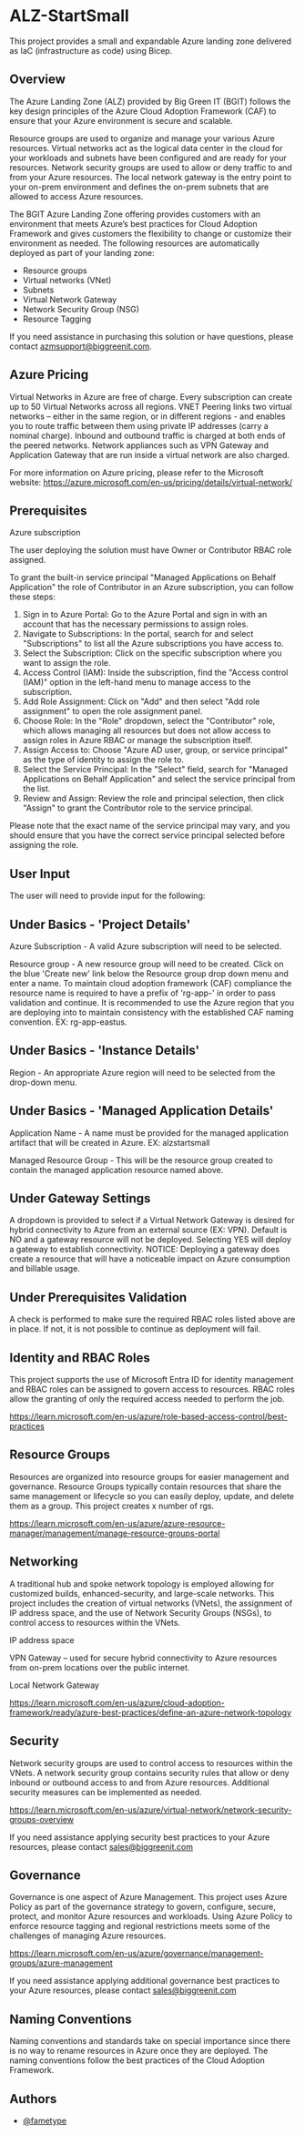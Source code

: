 # ALZ-StartSmall
This project provides a small and expandable Azure landing zone delivered as IaC (infrastructure as code) using Bicep.

## Overview

The Azure Landing Zone (ALZ) provided by Big Green IT (BGIT) follows the key design principles of the Azure Cloud Adoption Framework (CAF) to ensure that your Azure environment is secure and scalable. 

Resource groups are used to organize and manage your various Azure resources.  Virtual networks act as the logical data center in the cloud for your workloads and subnets have been configured and are ready for your resources.  Network security groups are used to allow or deny traffic to and from your Azure resources.  The local network gateway is the entry point to your on-prem environment and defines the on-prem subnets that are allowed to access Azure resources. 

The BGIT Azure Landing Zone offering provides customers with an environment that meets Azure’s best practices for Cloud Adoption Framework and gives customers the flexibility to change or customize their environment as needed.  The following resources are automatically deployed as part of your landing zone: 

  + Resource groups 
  + Virtual networks (VNet)
  + Subnets 
  + Virtual Network Gateway 
  + Network Security Group (NSG)
  + Resource Tagging 

If you need assistance in purchasing this solution or have questions, please contact azmsupport@biggreenit.com.

## Azure Pricing

Virtual Networks in Azure are free of charge. Every subscription can create up to 50 Virtual Networks across all regions. VNET Peering links two virtual networks – either in the same region, or in different regions - and enables you to route traffic between them using private IP addresses (carry a nominal charge). Inbound and outbound traffic is charged at both ends of the peered networks. Network appliances such as VPN Gateway and Application Gateway that are run inside a virtual network are also charged.

For more information on Azure pricing, please refer to the Microsoft website: https://azure.microsoft.com/en-us/pricing/details/virtual-network/

## Prerequisites

Azure subscription 

The user deploying the solution must have Owner or Contributor RBAC role assigned.

To grant the built-in service principal "Managed Applications on Behalf Application" the role of Contributor in an Azure subscription, you can follow these steps:

1.	Sign in to Azure Portal: Go to the Azure Portal and sign in with an account that has the necessary permissions to assign roles.
2.	Navigate to Subscriptions: In the portal, search for and select "Subscriptions" to list all the Azure subscriptions you have access to.
3.	Select the Subscription: Click on the specific subscription where you want to assign the role.
4.	Access Control (IAM): Inside the subscription, find the "Access control (IAM)" option in the left-hand menu to manage access to the subscription.
5.	Add Role Assignment: Click on "Add" and then select "Add role assignment" to open the role assignment panel.
6.	Choose Role: In the "Role" dropdown, select the "Contributor" role, which allows managing all resources but does not allow access to assign roles in Azure RBAC or manage the subscription itself.
7.	Assign Access to: Choose "Azure AD user, group, or service principal" as the type of identity to assign the role to.
8.	Select the Service Principal: In the "Select" field, search for "Managed Applications on Behalf Application" and select the service principal from the list.
9.	Review and Assign: Review the role and principal selection, then click "Assign" to grant the Contributor role to the service principal.

Please note that the exact name of the service principal may vary, and you should ensure that you have the correct service principal selected before assigning the role. 


## User Input

The user will need to provide input for the following:

## Under Basics - 'Project Details'

Azure Subscription - A valid Azure subscription will need to be selected.

Resource group - A new resource group will need to be created. Click on the blue 'Create new' link below the Resource group drop down menu and enter a name. To maintain cloud adoption framework (CAF) compliance the resource name is required to have a prefix of 'rg-app-' in order to pass validation and continue. It is recommended to use the Azure region that you are deploying into to maintain consistency with the established CAF naming convention.  EX: rg-app-eastus.

## Under Basics - 'Instance Details'

Region - An appropriate Azure region will need to be selected from the drop-down menu.

## Under Basics - 'Managed Application Details'

Application Name - A name must be provided for the managed application artifact that will be created in Azure. EX: alzstartsmall

Managed Resource Group - This will be the resource group created to contain the managed application resource named above.

## Under Gateway Settings

A dropdown is provided to select if a Virtual Network Gateway is desired for hybrid connectivity to Azure from an external source (EX: VPN).  Default is NO and a gateway resource will not be deployed.  Selecting YES will deploy a gateway to establish connectivity.  NOTICE:  Deploying a gateway does create a resource that will have a noticeable impact on Azure consumption and billable usage.

## Under Prerequisites Validation

A check is performed to make sure the required RBAC roles listed above are in place. If not, it is not possible to continue as deployment will fail.

## Identity and RBAC Roles

This project supports the use of Microsoft Entra ID for identity management and RBAC roles can be assigned to govern access to resources. RBAC roles allow the granting of only the required access needed to perform the job. 

https://learn.microsoft.com/en-us/azure/role-based-access-control/best-practices  
## Resource Groups

Resources are organized into resource groups for easier management and governance.  Resource Groups typically contain resources that share the same management or lifecycle so you can easily deploy, update, and delete them as a group. This project creates x number of rgs. 

https://learn.microsoft.com/en-us/azure/azure-resource-manager/management/manage-resource-groups-portal  
## Networking

A traditional hub and spoke network topology is employed allowing for customized builds, enhanced-security, and large-scale networks.  This project includes the creation of virtual networks (VNets), the assignment of IP address space, and the use of Network Security Groups (NSGs), to control access to resources within the VNets. 

IP address space 

VPN Gateway – used for secure hybrid connectivity to Azure resources from on-prem locations over the public internet. 

Local Network Gateway 

https://learn.microsoft.com/en-us/azure/cloud-adoption-framework/ready/azure-best-practices/define-an-azure-network-topology  
## Security

Network security groups are used to control access to resources within the VNets. A network security group contains security rules that allow or deny inbound or outbound access to and from Azure resources.  Additional security measures can be implemented as needed. 

https://learn.microsoft.com/en-us/azure/virtual-network/network-security-groups-overview  

If you need assistance applying security best practices to your Azure resources, please contact sales@biggreenit.com 
## Governance

Governance is one aspect of Azure Management. This project uses Azure Policy as part of the governance strategy to govern, configure, secure, protect, and monitor Azure resources and workloads. Using Azure Policy to enforce resource tagging and regional restrictions meets some of the challenges of managing Azure resources. 

https://learn.microsoft.com/en-us/azure/governance/management-groups/azure-management  

If you need assistance applying additional governance best practices to your Azure resources, please contact sales@biggreenit.com 
## Naming Conventions

Naming conventions and standards take on special importance since there is no way to rename resources in Azure once they are deployed.  The naming conventions follow the best practices of the Cloud Adoption Framework. 
## Authors

- [@fametype]([https://github.com/frametype])
